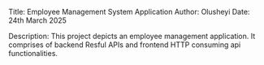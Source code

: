 Title: Employee Management System Application
Author: Olusheyi
Date: 24th March 2025

Description:
This project depicts an employee management application.
It comprises of backend Resful APIs and frontend HTTP consuming api functionalities.


